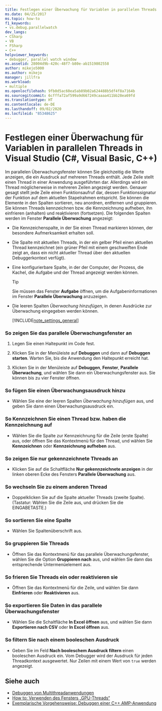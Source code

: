 ```yaml
---
title: Festlegen einer Überwachung für Variablen in parallelen Threads | Microsoft-Dokumentation
ms.date: 04/25/2017
ms.topic: how-to
f1_keywords:
- vs.debug.parallelwatch
dev_langs:
- CSharp
- VB
- FSharp
- C++
helpviewer_keywords:
- debugger, parallel watch window
ms.assetid: 28004d9b-420c-48f7-b80e-ab1519802558
author: mikejo5000
ms.author: mikejo
manager: jillfra
ms.workload:
- multiple
ms.openlocfilehash: 9fb0d5ac60ea5ab89b02a624488b5df4f8a7164b
ms.sourcegitcommit: 6cfffa72af599a9d667249caaaa411bb28ea69fd
ms.translationtype: HT
ms.contentlocale: de-DE
ms.lasthandoff: 09/02/2020
ms.locfileid: "85348625"
---
```

# <a name="set-a-watch-on-variables-in-parallel-threads-in-visual-studio-c-visual-basic-c"></a>Festlegen einer Überwachung für Variablen in parallelen Threads in Visual Studio (C#, Visual Basic, C++)
Im parallelen Überwachungsfenster können Sie gleichzeitig die Werte anzeigen, die ein Ausdruck auf mehreren Threads enthält. Jede Zeile stellt einen Thread in einer Anwendung ausgeführten dar. Allerdings wird ein Thread möglicherweise in mehreren Zeilen angezeigt werden. Genauer gesagt stellt jede Zeile einen Funktionsaufruf dar, dessen Funktionssignatur der Funktion auf dem aktuellen Stapelrahmen entspricht. Sie können die Elemente in den Spalten sortieren, neu anordnen, entfernen und gruppieren. Sie können Threads kennzeichnen bzw. die Kennzeichnung aufheben, ihn einfrieren (anhalten) und reaktivieren (fortsetzen). Die folgenden Spalten werden im Fenster **Parallele Überwachung** angezeigt:

- Die Kennzeichenspalte, in der Sie einen Thread markieren können, der besondere Aufmerksamkeit erhalten soll.

- Die Spalte mit aktuellen Threads, in der ein gelber Pfeil einen aktuellen Thread kennzeichnet (ein grüner Pfeil mit einem geschweiften Ende zeigt an, dass ein nicht aktueller Thread über den aktuellen Debuggerkontext verfügt).

- Eine konfigurierbare Spalte, in der der Computer, der Prozess, die Kachel, die Aufgabe und der Thread angezeigt werden können.

  > [!TIP]
  > Sie müssen das Fenster **Aufgabe** öffnen, um die Aufgabeninformationen im Fenster **Parallele Überwachung** anzuzeigen.

- Die leeren Spalten *Überwachung hinzufügen*, in denen Ausdrücke zur Überwachung eingegeben werden können.

  [!INCLUDE[note_settings_general](../data-tools/includes/note_settings_general_md.md)]

### <a name="to-display-the-parallel-watch-window"></a>So zeigen Sie das parallele Überwachungsfenster an

1. Legen Sie einen Haltepunkt im Code fest.

2. Klicken Sie in der Menüleiste auf **Debuggen** und dann auf **Debuggen starten**. Warten Sie, bis die Anwendung den Haltepunkt erreicht hat.

3. Klicken Sie in der Menüleiste auf **Debuggen**, **Fenster**, **Parallele Überwachung**, und wählen Sie dann ein Überwachungsfenster aus. Sie können bis zu vier Fenster öffnen.

### <a name="to-add-a-watch-expression"></a>So fügen Sie einen Überwachungsausdruck hinzu

- Wählen Sie eine der leeren Spalten *Überwachung hinzufügen* aus, und geben Sie dann einen Überwachungsausdruck ein.

### <a name="to-flag-or-unflag-a-thread"></a>So Kennzeichnen Sie einen Thread bzw. haben die Kennzeichnung auf

- Wählen Sie die Spalte zur Kennzeichnung für die Zeile (erste Spalte) aus, oder öffnen Sie das Kontextmenü für den Thread, und wählen Sie **Kennzeichnen** oder **Kennzeichnung aufheben** aus.

### <a name="to-display-only-flagged-threads"></a>So zeigen Sie nur gekennzeichnete Threads an

- Klicken Sie auf die Schaltfläche **Nur gekennzeichnete anzeigen** in der linken oberen Ecke des Fensters **Parallele Überwachung** aus.

### <a name="to-switch-to-another-thread"></a>So wechseln Sie zu einem anderen Thread

- Doppelklicken Sie auf die Spalte aktueller Threads (zweite Spalte). (Tastatur: Wählen Sie die Zeile aus, und drücken Sie die EINGABETASTE.)

### <a name="to-sort-a-column"></a>So sortieren Sie eine Spalte

- Wählen Sie Spaltenüberschrift aus.

### <a name="to-group-threads"></a>So gruppieren Sie Threads

- Öffnen Sie das Kontextmenü für das parallele Überwachungsfenster, wählen Sie die Option **Gruppieren nach** aus, und wählen Sie dann das entsprechende Untermenüelement aus.

### <a name="to-freeze-or-thaw-threads"></a>So frieren Sie Threads ein oder reaktivieren sie

- Öffnen Sie das Kontextmenü für die Zeile, und wählen Sie dann **Einfrieren** oder **Reaktivieren** aus.

### <a name="to-export-the-data-in-the-parallel-watch-window"></a>So exportieren Sie Daten in das parallele Überwachungsfenster

- Wählen Sie die Schaltfläche **In Excel öffnen** aus, und wählen Sie dann **Exportieren nach CSV** oder **In Excel öffnen** aus.

### <a name="to-filter-by-a-boolean-expression"></a>So filtern Sie nach einem booleschen Ausdruck

- Geben Sie im Feld **Nach booleschem Ausdruck filtern** einen booleschen Ausdruck ein. Vom Debugger wird der Ausdruck für jeden Threadkontext ausgewertet. Nur Zeilen mit einem Wert von `true` werden angezeigt.

## <a name="see-also"></a>Siehe auch
- [Debuggen von Multithreadanwendungen](../debugger/debug-multithreaded-applications-in-visual-studio.md)
- [How to: Verwenden des Fensters „GPU-Threads“](../debugger/how-to-use-the-gpu-threads-window.md)
- [Exemplarische Vorgehensweise: Debuggen einer C++ AMP-Anwendung](/cpp/parallel/amp/walkthrough-debugging-a-cpp-amp-application)